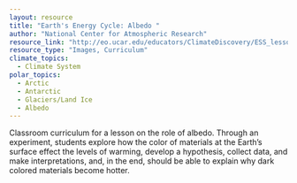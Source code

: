 ```yaml
---
layout: resource
title: "Earth's Energy Cycle: Albedo "
author: "National Center for Atmospheric Research"
resource_link: "http://eo.ucar.edu/educators/ClimateDiscovery/ESS_lesson4_10.19.05.pdf"
resource_type: "Images, Curriculum"
climate_topics:
  - Climate System
polar_topics:
  - Arctic
  - Antarctic
  - Glaciers/Land Ice
  - Albedo
---
```


Classroom curriculum for a lesson on the role of albedo.  Through an experiment, students explore how the color of materials at the Earth’s surface effect the levels of warming, develop a hypothesis, collect data, and make interpretations, and, in the end, should be able to explain why dark colored materials become hotter.
